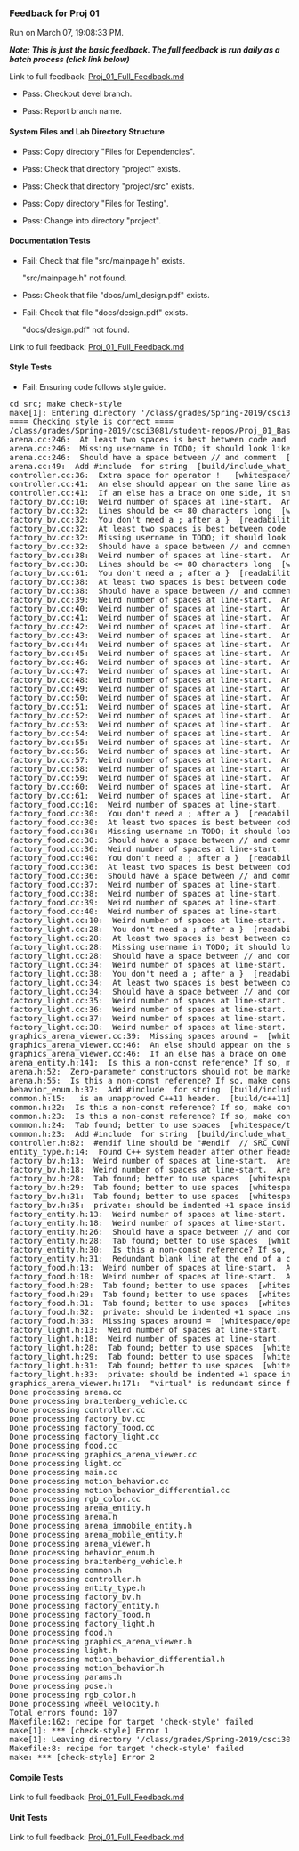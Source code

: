 ### Feedback for Proj 01

Run on March 07, 19:08:33 PM.


***Note: This is just the basic feedback.  The full feedback is run daily as a batch process (click link below)***


Link to full feedback: [Proj_01_Full_Feedback.md](Proj_01_Full_Feedback.md)

+ Pass: Checkout devel branch.



+ Pass: Report branch name.




#### System Files and Lab Directory Structure

+ Pass: Copy directory "Files for Dependencies".



+ Pass: Check that directory "project" exists.

+ Pass: Check that directory "project/src" exists.

+ Pass: Copy directory "Files for Testing".



+ Pass: Change into directory "project".


#### Documentation Tests

+ Fail: Check that file "src/mainpage.h" exists.

     "src/mainpage.h" not found.

+ Pass: Check that file "docs/uml_design.pdf" exists.

+ Fail: Check that file "docs/design.pdf" exists.

     "docs/design.pdf" not found.


Link to full feedback: [Proj_01_Full_Feedback.md](Proj_01_Full_Feedback.md)


#### Style Tests

+ Fail: Ensuring code follows style guide.

<pre>cd src; make check-style
make[1]: Entering directory '/class/grades/Spring-2019/csci3081/student-repos/Proj_01_Basic_Feedback/repo-chant077/project/src'
==== Checking style is correct ====
/class/grades/Spring-2019/csci3081/student-repos/Proj_01_Basic_Feedback/repo-chant077/cpplint/cpplint.py --root=.. *.cc *.h
arena.cc:246:  At least two spaces is best between code and comments  [whitespace/comments] [2]
arena.cc:246:  Missing username in TODO; it should look like "// TODO(my_username): Stuff."  [readability/todo] [2]
arena.cc:246:  Should have a space between // and comment  [whitespace/comments] [4]
arena.cc:49:  Add #include <string> for string  [build/include_what_you_use] [4]
controller.cc:36:  Extra space for operator !   [whitespace/operators] [4]
controller.cc:41:  An else should appear on the same line as the preceding }  [whitespace/newline] [4]
controller.cc:41:  If an else has a brace on one side, it should have it on both  [readability/braces] [5]
factory_bv.cc:10:  Weird number of spaces at line-start.  Are you using a 2-space indent?  [whitespace/indent] [3]
factory_bv.cc:32:  Lines should be <= 80 characters long  [whitespace/line_length] [2]
factory_bv.cc:32:  You don't need a ; after a }  [readability/braces] [4]
factory_bv.cc:32:  At least two spaces is best between code and comments  [whitespace/comments] [2]
factory_bv.cc:32:  Missing username in TODO; it should look like "// TODO(my_username): Stuff."  [readability/todo] [2]
factory_bv.cc:32:  Should have a space between // and comment  [whitespace/comments] [4]
factory_bv.cc:38:  Weird number of spaces at line-start.  Are you using a 2-space indent?  [whitespace/indent] [3]
factory_bv.cc:38:  Lines should be <= 80 characters long  [whitespace/line_length] [2]
factory_bv.cc:61:  You don't need a ; after a }  [readability/braces] [4]
factory_bv.cc:38:  At least two spaces is best between code and comments  [whitespace/comments] [2]
factory_bv.cc:38:  Should have a space between // and comment  [whitespace/comments] [4]
factory_bv.cc:39:  Weird number of spaces at line-start.  Are you using a 2-space indent?  [whitespace/indent] [3]
factory_bv.cc:40:  Weird number of spaces at line-start.  Are you using a 2-space indent?  [whitespace/indent] [3]
factory_bv.cc:41:  Weird number of spaces at line-start.  Are you using a 2-space indent?  [whitespace/indent] [3]
factory_bv.cc:42:  Weird number of spaces at line-start.  Are you using a 2-space indent?  [whitespace/indent] [3]
factory_bv.cc:43:  Weird number of spaces at line-start.  Are you using a 2-space indent?  [whitespace/indent] [3]
factory_bv.cc:44:  Weird number of spaces at line-start.  Are you using a 2-space indent?  [whitespace/indent] [3]
factory_bv.cc:45:  Weird number of spaces at line-start.  Are you using a 2-space indent?  [whitespace/indent] [3]
factory_bv.cc:46:  Weird number of spaces at line-start.  Are you using a 2-space indent?  [whitespace/indent] [3]
factory_bv.cc:47:  Weird number of spaces at line-start.  Are you using a 2-space indent?  [whitespace/indent] [3]
factory_bv.cc:48:  Weird number of spaces at line-start.  Are you using a 2-space indent?  [whitespace/indent] [3]
factory_bv.cc:49:  Weird number of spaces at line-start.  Are you using a 2-space indent?  [whitespace/indent] [3]
factory_bv.cc:50:  Weird number of spaces at line-start.  Are you using a 2-space indent?  [whitespace/indent] [3]
factory_bv.cc:51:  Weird number of spaces at line-start.  Are you using a 2-space indent?  [whitespace/indent] [3]
factory_bv.cc:52:  Weird number of spaces at line-start.  Are you using a 2-space indent?  [whitespace/indent] [3]
factory_bv.cc:53:  Weird number of spaces at line-start.  Are you using a 2-space indent?  [whitespace/indent] [3]
factory_bv.cc:54:  Weird number of spaces at line-start.  Are you using a 2-space indent?  [whitespace/indent] [3]
factory_bv.cc:55:  Weird number of spaces at line-start.  Are you using a 2-space indent?  [whitespace/indent] [3]
factory_bv.cc:56:  Weird number of spaces at line-start.  Are you using a 2-space indent?  [whitespace/indent] [3]
factory_bv.cc:57:  Weird number of spaces at line-start.  Are you using a 2-space indent?  [whitespace/indent] [3]
factory_bv.cc:58:  Weird number of spaces at line-start.  Are you using a 2-space indent?  [whitespace/indent] [3]
factory_bv.cc:59:  Weird number of spaces at line-start.  Are you using a 2-space indent?  [whitespace/indent] [3]
factory_bv.cc:60:  Weird number of spaces at line-start.  Are you using a 2-space indent?  [whitespace/indent] [3]
factory_bv.cc:61:  Weird number of spaces at line-start.  Are you using a 2-space indent?  [whitespace/indent] [3]
factory_food.cc:10:  Weird number of spaces at line-start.  Are you using a 2-space indent?  [whitespace/indent] [3]
factory_food.cc:30:  You don't need a ; after a }  [readability/braces] [4]
factory_food.cc:30:  At least two spaces is best between code and comments  [whitespace/comments] [2]
factory_food.cc:30:  Missing username in TODO; it should look like "// TODO(my_username): Stuff."  [readability/todo] [2]
factory_food.cc:30:  Should have a space between // and comment  [whitespace/comments] [4]
factory_food.cc:36:  Weird number of spaces at line-start.  Are you using a 2-space indent?  [whitespace/indent] [3]
factory_food.cc:40:  You don't need a ; after a }  [readability/braces] [4]
factory_food.cc:36:  At least two spaces is best between code and comments  [whitespace/comments] [2]
factory_food.cc:36:  Should have a space between // and comment  [whitespace/comments] [4]
factory_food.cc:37:  Weird number of spaces at line-start.  Are you using a 2-space indent?  [whitespace/indent] [3]
factory_food.cc:38:  Weird number of spaces at line-start.  Are you using a 2-space indent?  [whitespace/indent] [3]
factory_food.cc:39:  Weird number of spaces at line-start.  Are you using a 2-space indent?  [whitespace/indent] [3]
factory_food.cc:40:  Weird number of spaces at line-start.  Are you using a 2-space indent?  [whitespace/indent] [3]
factory_light.cc:10:  Weird number of spaces at line-start.  Are you using a 2-space indent?  [whitespace/indent] [3]
factory_light.cc:28:  You don't need a ; after a }  [readability/braces] [4]
factory_light.cc:28:  At least two spaces is best between code and comments  [whitespace/comments] [2]
factory_light.cc:28:  Missing username in TODO; it should look like "// TODO(my_username): Stuff."  [readability/todo] [2]
factory_light.cc:28:  Should have a space between // and comment  [whitespace/comments] [4]
factory_light.cc:34:  Weird number of spaces at line-start.  Are you using a 2-space indent?  [whitespace/indent] [3]
factory_light.cc:38:  You don't need a ; after a }  [readability/braces] [4]
factory_light.cc:34:  At least two spaces is best between code and comments  [whitespace/comments] [2]
factory_light.cc:34:  Should have a space between // and comment  [whitespace/comments] [4]
factory_light.cc:35:  Weird number of spaces at line-start.  Are you using a 2-space indent?  [whitespace/indent] [3]
factory_light.cc:36:  Weird number of spaces at line-start.  Are you using a 2-space indent?  [whitespace/indent] [3]
factory_light.cc:37:  Weird number of spaces at line-start.  Are you using a 2-space indent?  [whitespace/indent] [3]
factory_light.cc:38:  Weird number of spaces at line-start.  Are you using a 2-space indent?  [whitespace/indent] [3]
graphics_arena_viewer.cc:39:  Missing spaces around =  [whitespace/operators] [4]
graphics_arena_viewer.cc:46:  An else should appear on the same line as the preceding }  [whitespace/newline] [4]
graphics_arena_viewer.cc:46:  If an else has a brace on one side, it should have it on both  [readability/braces] [5]
arena_entity.h:141:  Is this a non-const reference? If so, make const or use a pointer: json_object& entity_config  [runtime/references] [2]
arena.h:52:  Zero-parameter constructors should not be marked explicit.  [runtime/explicit] [5]
arena.h:55:  Is this a non-const reference? If so, make const or use a pointer: json_object& arena_object  [runtime/references] [2]
behavior_enum.h:37:  Add #include <string> for string  [build/include_what_you_use] [4]
common.h:15:  <chrono> is an unapproved C++11 header.  [build/c++11] [5]
common.h:22:  Is this a non-const reference? If so, make const or use a pointer: json_value& v  [runtime/references] [2]
common.h:23:  Is this a non-const reference? If so, make const or use a pointer: json_value& v  [runtime/references] [2]
common.h:24:  Tab found; better to use spaces  [whitespace/tab] [1]
common.h:23:  Add #include <string> for string  [build/include_what_you_use] [4]
controller.h:82:  #endif line should be "#endif  // SRC_CONTROLLER_H_"  [build/header_guard] [5]
entity_type.h:14:  Found C++ system header after other header. Should be: entity_type.h, c system, c++ system, other.  [build/include_order] [4]
factory_bv.h:13:  Weird number of spaces at line-start.  Are you using a 2-space indent?  [whitespace/indent] [3]
factory_bv.h:18:  Weird number of spaces at line-start.  Are you using a 2-space indent?  [whitespace/indent] [3]
factory_bv.h:28:  Tab found; better to use spaces  [whitespace/tab] [1]
factory_bv.h:29:  Tab found; better to use spaces  [whitespace/tab] [1]
factory_bv.h:31:  Tab found; better to use spaces  [whitespace/tab] [1]
factory_bv.h:35:  private: should be indented +1 space inside class factoryBraitenberg  [whitespace/indent] [3]
factory_entity.h:13:  Weird number of spaces at line-start.  Are you using a 2-space indent?  [whitespace/indent] [3]
factory_entity.h:18:  Weird number of spaces at line-start.  Are you using a 2-space indent?  [whitespace/indent] [3]
factory_entity.h:26:  Should have a space between // and comment  [whitespace/comments] [4]
factory_entity.h:28:  Tab found; better to use spaces  [whitespace/tab] [1]
factory_entity.h:30:  Is this a non-const reference? If so, make const or use a pointer: json_object& config  [runtime/references] [2]
factory_entity.h:31:  Redundant blank line at the end of a code block should be deleted.  [whitespace/blank_line] [3]
factory_food.h:13:  Weird number of spaces at line-start.  Are you using a 2-space indent?  [whitespace/indent] [3]
factory_food.h:18:  Weird number of spaces at line-start.  Are you using a 2-space indent?  [whitespace/indent] [3]
factory_food.h:28:  Tab found; better to use spaces  [whitespace/tab] [1]
factory_food.h:29:  Tab found; better to use spaces  [whitespace/tab] [1]
factory_food.h:31:  Tab found; better to use spaces  [whitespace/tab] [1]
factory_food.h:32:  private: should be indented +1 space inside class factoryFood  [whitespace/indent] [3]
factory_food.h:33:  Missing spaces around =  [whitespace/operators] [4]
factory_light.h:13:  Weird number of spaces at line-start.  Are you using a 2-space indent?  [whitespace/indent] [3]
factory_light.h:18:  Weird number of spaces at line-start.  Are you using a 2-space indent?  [whitespace/indent] [3]
factory_light.h:28:  Tab found; better to use spaces  [whitespace/tab] [1]
factory_light.h:29:  Tab found; better to use spaces  [whitespace/tab] [1]
factory_light.h:31:  Tab found; better to use spaces  [whitespace/tab] [1]
factory_light.h:33:  private: should be indented +1 space inside class factoryLight  [whitespace/indent] [3]
graphics_arena_viewer.h:171:  "virtual" is redundant since function is already declared as "override"  [readability/inheritance] [4]
Done processing arena.cc
Done processing braitenberg_vehicle.cc
Done processing controller.cc
Done processing factory_bv.cc
Done processing factory_food.cc
Done processing factory_light.cc
Done processing food.cc
Done processing graphics_arena_viewer.cc
Done processing light.cc
Done processing main.cc
Done processing motion_behavior.cc
Done processing motion_behavior_differential.cc
Done processing rgb_color.cc
Done processing arena_entity.h
Done processing arena.h
Done processing arena_immobile_entity.h
Done processing arena_mobile_entity.h
Done processing arena_viewer.h
Done processing behavior_enum.h
Done processing braitenberg_vehicle.h
Done processing common.h
Done processing controller.h
Done processing entity_type.h
Done processing factory_bv.h
Done processing factory_entity.h
Done processing factory_food.h
Done processing factory_light.h
Done processing food.h
Done processing graphics_arena_viewer.h
Done processing light.h
Done processing motion_behavior_differential.h
Done processing motion_behavior.h
Done processing params.h
Done processing pose.h
Done processing rgb_color.h
Done processing wheel_velocity.h
Total errors found: 107
Makefile:162: recipe for target 'check-style' failed
make[1]: *** [check-style] Error 1
make[1]: Leaving directory '/class/grades/Spring-2019/csci3081/student-repos/Proj_01_Basic_Feedback/repo-chant077/project/src'
Makefile:8: recipe for target 'check-style' failed
make: *** [check-style] Error 2
</pre>




#### Compile Tests


Link to full feedback: [Proj_01_Full_Feedback.md](Proj_01_Full_Feedback.md)


#### Unit Tests


Link to full feedback: [Proj_01_Full_Feedback.md](Proj_01_Full_Feedback.md)

